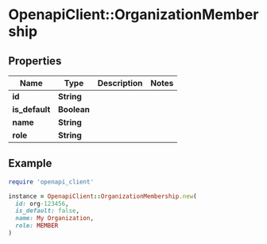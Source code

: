 # OpenapiClient::OrganizationMembership

## Properties

| Name | Type | Description | Notes |
| ---- | ---- | ----------- | ----- |
| **id** | **String** |  |  |
| **is_default** | **Boolean** |  |  |
| **name** | **String** |  |  |
| **role** | **String** |  |  |

## Example

```ruby
require 'openapi_client'

instance = OpenapiClient::OrganizationMembership.new(
  id: org-123456,
  is_default: false,
  name: My Organization,
  role: MEMBER
)
```

